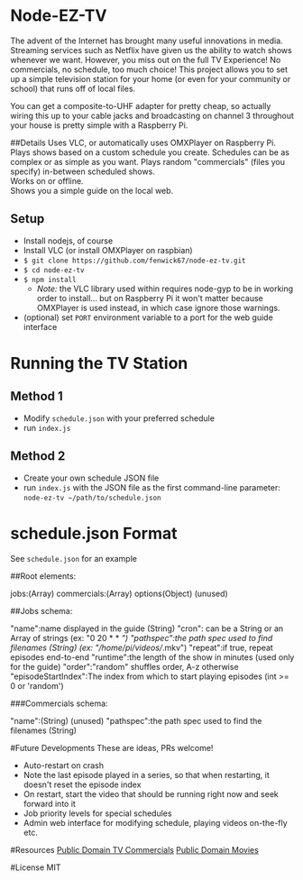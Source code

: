 # Node-EZ-TV
The advent of the Internet has brought many useful innovations in media.  Streaming services such as Netflix have given us the ability to watch shows whenever we want.  However, you miss out on the full TV Experience!  No commercials, no schedule, too much choice!  This project allows you to set up a simple television station for your home (or even for your community or school) that runs off of local files.

You can get a composite-to-UHF adapter for pretty cheap, so actually wiring this up to your cable jacks and broadcasting on channel 3 throughout your house is pretty simple with a Raspberry Pi.

##Details
Uses VLC, or automatically uses OMXPlayer on Raspberry Pi.
Plays shows based on a custom schedule you create.  Schedules can be as complex or as simple as you want.
Plays random "commercials" (files you specify) in-between scheduled shows.  
Works on or offline.  
Shows you a simple guide on the local web.  

## Setup
* Install nodejs, of course
* Install VLC (or install OMXPlayer on raspbian)
* `$ git clone https://github.com/fenwick67/node-ez-tv.git`
* `$ cd node-ez-tv`
* `$ npm install`
  * *Note:* the VLC library used within requires node-gyp to be in working order to install... but on Raspberry Pi it won't matter because OMXPlayer is used instead, in which case ignore those warnings.
* (optional) set `PORT` environment variable to a port for the web guide interface

# Running the TV Station

## Method 1
* Modify `schedule.json` with your preferred schedule
* run `index.js`

## Method 2
* Create your own schedule JSON file
* run `index.js` with the JSON file as the first command-line parameter:
`node-ez-tv ~/path/to/schedule.json`

# schedule.json Format

See `schedule.json` for an example

##Root elements:

jobs:(Array)
commercials:(Array)
options(Object) (unused)


##Jobs schema:

"name":name displayed in the guide (String)
"cron": can be a String or an Array of strings (ex: "0 20 * * *")
"pathspec":the path spec used to find filenames (String) (ex: "/home/pi/videos/*.mkv")
"repeat":if true, repeat episodes end-to-end
"runtime":the length of the show in minutes (used only for the guide)
"order":"random" shuffles order, A-z otherwise 
"episodeStartIndex":The index from which to start playing episodes (int >= 0 or 'random')

###Commercials schema:

"name":(String) (unused)
"pathspec":the path spec used to find the filenames (String)

#Future Developments
These are ideas, PRs welcome!

* Auto-restart on crash
* Note the last episode played in a series, so that when restarting, it doesn't reset the episode index
* On restart, start the video that should be running right now and seek forward into it
* Job priority levels for special schedules
* Admin web interface for modifying schedule, playing videos on-the-fly etc.

#Resources
[Public Domain TV Commercials](https://archive.org/details/classic_tv_commercials)
[Public Domain Movies](https://archive.org/details/SciFi_Horror)

#License
MIT
